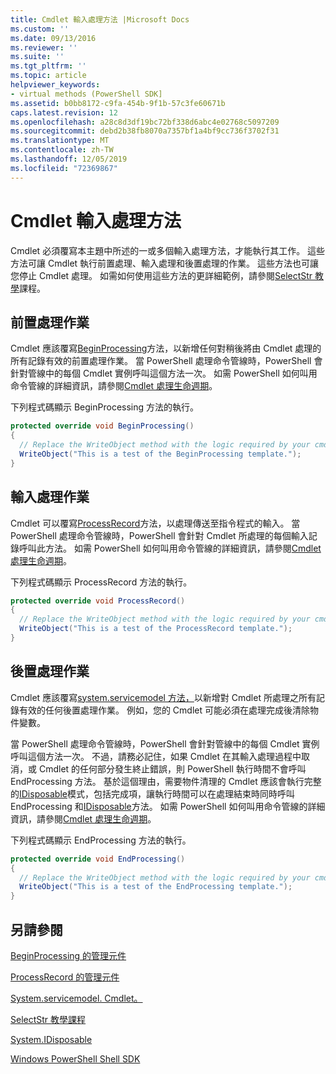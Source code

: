 ```yaml
---
title: Cmdlet 輸入處理方法 |Microsoft Docs
ms.custom: ''
ms.date: 09/13/2016
ms.reviewer: ''
ms.suite: ''
ms.tgt_pltfrm: ''
ms.topic: article
helpviewer_keywords:
- virtual methods (PowerShell SDK]
ms.assetid: b0bb8172-c9fa-454b-9f1b-57c3fe60671b
caps.latest.revision: 12
ms.openlocfilehash: a28c8d3df19bc72bf338d6abc4e02768c5097209
ms.sourcegitcommit: debd2b38fb8070a7357bf1a4bf9cc736f3702f31
ms.translationtype: MT
ms.contentlocale: zh-TW
ms.lasthandoff: 12/05/2019
ms.locfileid: "72369867"
---
```

# <a name="cmdlet-input-processing-methods"></a>Cmdlet 輸入處理方法

Cmdlet 必須覆寫本主題中所述的一或多個輸入處理方法，才能執行其工作。
這些方法可讓 Cmdlet 執行前置處理、輸入處理和後置處理的作業。
這些方法也可讓您停止 Cmdlet 處理。
如需如何使用這些方法的更詳細範例，請參閱[SelectStr 教學](selectstr-tutorial.md)課程。

## <a name="pre-processing-operations"></a>前置處理作業

Cmdlet 應該覆寫[BeginProcessing](/dotnet/api/System.Management.Automation.Cmdlet.BeginProcessing)方法，以新增任何對稍後將由 Cmdlet 處理的所有記錄有效的前置處理作業。
當 PowerShell 處理命令管線時，PowerShell 會針對管線中的每個 Cmdlet 實例呼叫這個方法一次。
如需 PowerShell 如何叫用命令管線的詳細資訊，請參閱[Cmdlet 處理生命週期](/previous-versions/ms714429(v=vs.85))。

下列程式碼顯示 BeginProcessing 方法的執行。

```csharp
protected override void BeginProcessing()
{
  // Replace the WriteObject method with the logic required by your cmdlet.
  WriteObject("This is a test of the BeginProcessing template.");
}
```

## <a name="input-processing-operations"></a>輸入處理作業

Cmdlet 可以覆寫[ProcessRecord](/dotnet/api/System.Management.Automation.Cmdlet.ProcessRecord)方法，以處理傳送至指令程式的輸入。
當 PowerShell 處理命令管線時，PowerShell 會針對 Cmdlet 所處理的每個輸入記錄呼叫此方法。
如需 PowerShell 如何叫用命令管線的詳細資訊，請參閱[Cmdlet 處理生命週期](/previous-versions/ms714429(v=vs.85))。

下列程式碼顯示 ProcessRecord 方法的執行。

```csharp
protected override void ProcessRecord()
{
  // Replace the WriteObject method with the logic required by your cmdlet.
  WriteObject("This is a test of the ProcessRecord template.");
}
```

## <a name="post-processing-operations"></a>後置處理作業

Cmdlet 應該覆寫[system.servicemodel 方法，](/dotnet/api/System.Management.Automation.Cmdlet.EndProcessing)以新增對 Cmdlet 所處理之所有記錄有效的任何後置處理作業。
例如，您的 Cmdlet 可能必須在處理完成後清除物件變數。

當 PowerShell 處理命令管線時，PowerShell 會針對管線中的每個 Cmdlet 實例呼叫這個方法一次。
不過，請務必記住，如果 Cmdlet 在其輸入處理過程中取消，或 Cmdlet 的任何部分發生終止錯誤，則 PowerShell 執行時間不會呼叫 EndProcessing 方法。
基於這個理由，需要物件清理的 Cmdlet 應該會執行完整的[IDisposable](/dotnet/api/System.IDisposable)模式，包括完成項，讓執行時間可以在處理結束時同時呼叫 EndProcessing 和[IDisposable](/dotnet/api/System.IDisposable.Dispose)方法。
如需 PowerShell 如何叫用命令管線的詳細資訊，請參閱[Cmdlet 處理生命週期](/previous-versions/ms714429(v=vs.85))。

下列程式碼顯示 EndProcessing 方法的執行。

```csharp
protected override void EndProcessing()
{
  // Replace the WriteObject method with the logic required by your cmdlet.
  WriteObject("This is a test of the EndProcessing template.");
}
```

## <a name="see-also"></a>另請參閱

[BeginProcessing 的管理元件](/dotnet/api/System.Management.Automation.Cmdlet.BeginProcessing)

[ProcessRecord 的管理元件](/dotnet/api/System.Management.Automation.Cmdlet.ProcessRecord)

[System.servicemodel. Cmdlet。](/dotnet/api/System.Management.Automation.Cmdlet.EndProcessing)

[SelectStr 教學課程](selectstr-tutorial.md)

[System.IDisposable](/dotnet/api/System.IDisposable)

[Windows PowerShell Shell SDK](../windows-powershell-reference.md)
